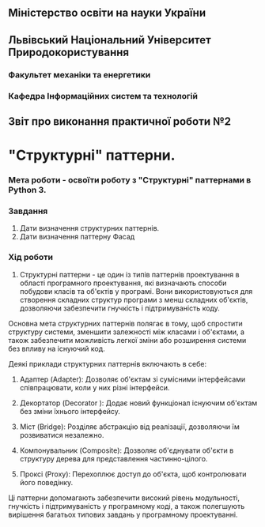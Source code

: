 ## Міністерство освіти на науки України
## Львівський Національний Університет Природокористування
### Факультет механіки та енергетики
### Кафедра Інформаційних систем та технологій

## Звіт про виконання практичної роботи №2
# "Структурні" паттерни.

### Мета роботи - освоїти роботу з "Структурні" паттернами в Python 3.

### Завдання
1. Дати визначення cтруктурних паттернів.
2. Дати визначення паттерну Фасад



### Хід роботи
1. Структурні паттерни - це один із типів паттернів проектування в області програмного проектування, які визначають способи побудови класів та об'єктів у програмі. Вони використовуються для створення складних структур програми з менш складних об'єктів, дозволяючи забезпечити гнучкість і підтримуваність коду.

Основна мета структурних паттернів полягає в тому, щоб спростити структуру системи, зменшити залежності між класами і об'єктами, а також забезпечити можливість легкої зміни або розширення системи без впливу на існуючий код.

Деякі приклади структурних паттернів включають в себе:

   1. Адаптер (Adapter): Дозволяє об'єктам зі сумісними інтерфейсами співпрацювати, коли у них різні інтерфейси.

   2. Декортатор (Decorator ): Додає новий функціонал існуючим об'єктам без зміни їхнього інтерфейсу.

   3. Міст (Bridge): Розділяє абстракцію від реалізації, дозволяючи їм розвиватися незалежно.

   4. Компонувальник (Composite): Дозволяє об'єднувати об'єкти в структуру дерева для представлення частинно-цілого.

   5. Проксі (Proxy): Перехоплює доступ до об'єкта, щоб контролювати його поведінку.

Ці паттерни допомагають забезпечити високий рівень модульності, гнучкість і підтримуваність у програмному коді, а також полегшують вирішення багатьох типових завдань у програмному проектуванні.